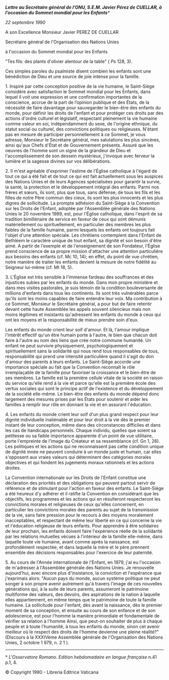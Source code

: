 ***Lettre au Secrétaire général de l’ONU, S.E.M. Javier Pérez de CUELLAR, à l’occasion du Sommet mondial pour les Enfants**\**

*22 septembre 1990*

A son Excellence Monsieur Javier PEREZ DE CUELLAR

Secrétaire général de l'Organisation des Nations Unies

à l'occasion du Sommet mondial pour les Enfants

"Tes fils: des plants d'olivier alentour de la table" ( *Ps* 128, 3).

Ces simples paroles du psalmiste disent combien les enfants sont une bénédiction de Dieu et une source de joie intense pour la famille.

1\. Inspiré par cette conception positive de la vie humaine, le Saint-Siège considère avec satisfaction le Sommet mondial pour les Enfants, dans lequel il voit une expression et une confirmation importantes de la conscience, accrue de la part de l’opinion publique et des États, de la nécessité de faire davantage pour sauvegarder le bien-être des enfants du monde, pour définir les droits de l'enfant et pour protéger ces droits par des actions d'ordre culturel et législatif, respectant pleinement la vie humaine comme valeur en soi, indépendamment du sexe, de l'origine ethnique, du statut social ou culturel, des convictions politiques ou religieuses. N'étant pas en mesure de participer personnellement à ce Sommet, je vous adresse, Monsieur le Secrétaire général, mes salutations les plus sincères, ainsi qu'aux Chefs d'État et de Gouvernement présents. Assuré que les oeuvres de l'homme sont un signe de la grandeur de Dieu et l'accomplissement de son dessein mystérieux, j'invoque avec ferveur la lumière et la sagesse divines sur vos délibérations.

2\. Il m'est agréable d'exprimer l'estime de l'Église catholique à l'égard de tout ce qui a été fait et de tout ce qui est fait actuellement sous les auspices des Nations Unies et de leurs Agences spécialisées pour garantir la survie, la santé, la protection et le développement intégral des enfants. Parmi nos frères et sœurs, ils sont, plus que tous, sans défense; de tous les fils et les filles de notre Père commun des cieux, ils sont les plus innocents et les plus dignes de sollicitude. La prompte adhésion du Saint-Siège à la Convention sur les Droits de l'Enfant, adoptée par l'Assemblée générale des Nations Unies le 20 novembre 1989, est, pour l'Église catholique, dans l'esprit de sa tradition bimillénaire de service en faveur de ceux qui sont démunis matériellement ou spirituellement, en particulier des membres les plus faibles de la famille humaine, parmi lesquels les enfants ont toujours fait l'objet d'une attention spéciale. Les chrétiens contemplent dans l'Enfant de Bethléem le caractère unique de tout enfant, sa dignité et son besoin d'être aimé. A partir de l'exemple et de l'enseignement de son Fondateur, l'Église prend conscience de sa propre mission d'attacher une attention particulière aux besoins des enfants (cf. Mc 10, 14); en effet, du point de vue chrétien, notre manière de traiter les enfants devient la mesure de notre fidélité au Seigneur lui-même (cf. Mt 18, 5).

3\. L'Église est très sensible à l'immense fardeau des souffrances et des injustices subies par les enfants du monde. Dans mon propre ministère et dans mes visites pastorales, je suis témoin de la condition bouleversante de millions d'enfants dans tous les continents. Ils sont très vulnérables parce qu'ils sont les moins capables de faire entendre leur voix. Ma contribution à ce Sommet, Monsieur le Secrétaire général, a pour but de faire retentir devant cette haute Assemblée les appels sou­vent silencieux mais non moins légitimes et insistants qu'adressent les enfants du monde à ceux qui ont les moyens et la responsabilité de mieux prendre soin d'eux.

Les enfants du monde crient leur soif d'amour. Et là, l'amour implique l'intérêt effectif qu'un être humain porte à l'autre, le bien que chacun doit faire à l'autre au nom des liens que crée notre commune humanité. Un enfant ne peut survivre physiquement, psychologiquement et spirituellement sans la solidarité qui nous rend tous responsables de tous, responsabilité qui prend une intensité particulière quand il s'agit du don d'amour des parents à leurs enfants. Le Saint-Siège accorde une importance spéciale au fait que la Convention reconnaît le rôle irremplaçable de la famille pour favoriser la croissance et le bien-être de ses membres. La famille est la première cellule vitale de la société en raison du service qu'elle rend à la vie et parce qu'elle est la première école des vertus sociales qui sont le principe actif de l'existence et du développement de la société elle-même. Le bien-être des enfants du monde dépend donc largement des mesures prises par les États pour soutenir et aider les familles à remplir leur rôle en donnant la vie et en assurant l'éducation.

4\. Les enfants du monde crient leur soif d'un plus grand respect pour leur dignité individuelle inaliénable et pour leur droit à la vie dès le premier instant de leur conception, même dans des circonstances difficiles et dans les cas de handicaps personnels. Chaque individu, quelles que soient sa petitesse ou sa faible importance apparente d'un point de vue utilitaire, porte l'empreinte de l'image du Créateur et sa ressemblance (cf. Gn 1, 26). Les politiques et les actions qui ne reconnaissent pas cette condition unique de dignité innée ne peuvent conduire à un monde juste et humain, car elles s'opposent aux vraies valeurs qui déterminent des catégories morales objectives et qui fondent les jugements moraux rationnels et les actions droites.

La Convention internationale sur les Droits de l'Enfant constitue une déclaration des priorités et des obligations qui peuvent partout servir de référence et de stimulant pour l'action en faveur des enfants. Le Saint-Siège a été heureux d'y adhérer et il ratifie la Convention en considérant que les objectifs, les programmes et les actions qui en résulteront respecteront les convictions morales et religieuses de ceux qu'elles concernent, en particulier les convictions morales des parents au sujet de la transmission de la vie, sans faire pression pour le recours à des moyens moralement inacceptables, et respectant de même leur liberté en ce qui concerne la vie et l'éducation religieuse de leurs enfants. Pour apprendre à être solidaires de leur prochain, les enfants doivent faire l'expérience réelle de la solidarité par les relations mutuelles vécues à l'intérieur de la famille elle-même, dans laquelle toute vie humaine, avant comme après la naissance, est profondément respectée, et dans laquelle la mère et le père prennent ensemble des décisions responsables pour l'exercice de leur paternité.

5\. Au cours de l'Année internationale de l'Enfant, en 1979, j'ai eu l'occasion de m'adresser à l'Assemblée générale des Nations Unies. Je renouvelle aujourd'hui, avec encore plus d'insistance, la conviction et l'espérance que j'exprimais alors: "Aucun pays du monde, aucun système politique ne peut songer à son propre avenir autrement qu'à travers l'image de ces nouvelles générations qui, à la suite de leurs parents, assumeront le patrimoine multiforme des valeurs, des devoirs, des aspirations de la nation à laquelle elles appartiennent, en même temps que le patrimoine de toute la famille humaine. La sollicitude pour l'enfant, dès avant la naissance, dès le premier moment de sa conception, et ensuite au cours de son enfance et de son adolescence, est pour l'homme la manière primordiale et fondamentale de vérifier sa relation à l'homme Ainsi, que peut-on souhaiter de plus à chaque peuple et à toute l'humanité, à tous les enfants du monde, sinon cet avenir meilleur où le respect des droits de l'homme devienne une pleine réalité?" (Discours à la XXXIVème Assemblée générale de l'Organisation des Nations Unies, 2 octobre 1 979, n. 2 1 ).

* * *

\* *L'Osservatore Romano. Edition hebdomadaire en langue française* n.41 p.1, 4.

© Copyright 1990 - Libreria Editrice Vaticana